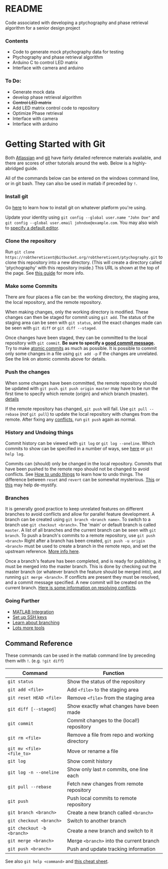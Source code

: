 # README #

Code associated with developing a ptychography
and phase retrieval algorithm for a senior design project

### Contents ###

 * Code to generate mock ptychography data for testing
 * Ptychography and phase retrieval algorithm
 * Arduino C to control LED matrix
 * Interface with camera and arduino

### To Do: ###

 * Generate mock data
 * develop phase retrieval algorithm
 * ~~Control LED matrix~~
 * Add LED matrix control code to repository
 * Optimize Phase retrieval
 * Interface with camera
 * Interface with arduino

# Getting Started with Git #

Both [Atlassian](https://www.atlassian.com/git/tutorials/what-is-version-control)
and [git](https://git-scm.com/book/en/v2)
have fairly detailed reference materials available,
and there are scores of other tutorials around the web.
Below is a highly-abridged guide.

All of the commands below can be entered on the windows command line, or in git bash.
They can also be used in matlab if preceded by `!`.

### Install git ###

Go [here](https://git-scm.com/book/en/v2/Getting-Started-Installing-Git)
to learn how to install git on whatever platform you're using.

Update your identity using
`git config --global user.name "John Doe"`
and `git config --global user.email johndoe@example.com`.
You may also wish to [specify a default editor](https://git-scm.com/book/en/v2/Getting-Started-First-Time-Git-Setup#Your-Editor).

### Clone the repository ###

Run `git clone https://robthereticent@bitbucket.org/robthereticent/ptychography.git`
to clone this repository into a new directory.
(This will create a directory called 'ptychography'
with this repository inside.)
This URL is shown at the top of the page.
See
[this guide](https://git-scm.com/book/en/v2/Git-Basics-Getting-a-Git-Repository)
for more info.

### Make some Commits ###

There are four places a file can be: the working directory, the staging area,
the local repository, and the remote repository.

When making changes, only the working directory is modified.
These changes can then be staged for commit using `git add`.
The status of the staging area can be seen with `git status`,
and the exact changes made can be seen with `git diff` or `git diff --staged`.

Once changes have been staged, they can be committed to the local repository
with `git commit`.
**Be sure to specify a [good commit message](http://chris.beams.io/posts/git-commit/).**
Try to make 
[atomic commits](https://seesparkbox.com/foundry/atomic_commits_with_git)
as much as possible. 
It is possible to commit only some changes in a file using `git add -p`
if the changes are unrelated. 
See the link on atomic commits above for details. 

### Push the changes ###

When some changes have been committed,
the remote repository should be updated with `git push`.
`git push origin master` may have to be run the first time
to specify which remote (origin) and which branch (master).
[details](https://git-scm.com/book/en/v2/Git-Basics-Working-with-Remotes)

If the remote repository has changed, `git push` will fail.
Use `git pull --rebase` (*not* `git pull`) to update the local repository
with changes from the remote.
After fixing any
[conflicts](https://git-scm.com/book/en/v2/Git-Branching-Basic-Branching-and-Merging#Basic-Merge-Conflicts),
run `git push` again as normal.

### History and Undoing things ###

Commit history can be viewed with `git log` or `git log --oneline`.
Which commits to show can be specified in a number of ways,
see [here](https://git-scm.com/docs/git-log) or `git help log`.

Commits can (should) only be changed in the local repository.
Commits that have been pushed to the remote repo
should not be changed to avoid conflicts.
See
[How to undo things](https://git-scm.com/book/en/v2/Git-Basics-Undoing-Things)
to learn how to undo things.
The difference between `reset` and `revert` can be somewhat mysterious.
[This](https://git-scm.com/2011/07/11/reset.html) or
[this](https://www.atlassian.com/git/tutorials/resetting-checking-out-and-reverting)
may help de-mystify.

### Branches ###

It is generally good practice to keep unrelated features on different branches
to avoid conflicts and allow for parallel feature development.
A branch can be created using `git branch <branch name>`.
To switch to a branch use `git checkout <branch>`.
The 'main' or default branch is called `master`.
A list of all branches and the current branch can be seen with `git branch`.
To push a branch's commits to a remote repository, use `git push <branch>`
Right after a branch has been created, `git push -u origin <branch>` must be used
to create a branch in the remote repo, and set the upstream reference.
[More info here](https://git-scm.com/book/en/v2/Git-Branching-Basic-Branching-and-Merging).

Once a branch's feature has been completed, and is ready for publishing,
it must be merged into the master branch.
This is done by checking out the master branch
(or whatever branch the feature should be merged into),
and running `git merge <branch>`.
If conflicts are present they must be resolved, and a commit message specified.
A new commit will be created on the current branch.
[Here is some information on resolving conflicts](https://git-scm.com/book/en/v2/Git-Branching-Basic-Branching-and-Merging#Basic-Merge-Conflicts).

### Going Further ###

 * [MATLAB Integration](http://blogs.mathworks.com/community/2014/10/20/matlab-and-git/)
 * [Set up SSH keys](https://confluence.atlassian.com/bitbucket/set-up-ssh-for-git-728138079.html)
 * [Learn about branching](https://git-scm.com/book/en/v2/Git-Branching-Branches-in-a-Nutshell)
 * [Lots more tools](https://git-scm.com/book/en/v2/Git-Tools-Revision-Selection)

## Command Reference ##

These commands can be used in the matlab command line by preceding them with `!`.
(e.g. `!git diff`)

Command                     | Function
----------------------------|----------
`git status`                | Show the status of the repository
`git add <file>`            | Add `<file>` to the staging area
`git reset HEAD <file>`     | Remove `<file>` from the staging area
`git diff [--staged]`       | Show exactly what changes have been made
`git commit`                | Commit changes to the (local!) repository
`git rm <file>`             | Remove a file from repo and working directory
`git mv <file> <file_to>`   | Move or rename a file
`git log`                   | Show comit history
`git log -n --oneline`      | Show only last _n_ commits, one line each
`git pull --rebase`         | Fetch new changes from remote repository
`git push`                  | Push local commits to remote repository
`git branch <branch>`       | Create a new branch called `<branch>`
`git checkout <branch>`     | Switch to another branch
`git checkout -b <branch>`  | Create a new branch and switch to it
`git merge <branch>`        | Merge `<branch>` into the current branch
`git push <branch>`         | Push and update tracking information

See also `git help <command>` and
[this cheat sheet](https://services.github.com/kit/downloads/github-git-cheat-sheet.pdf).
